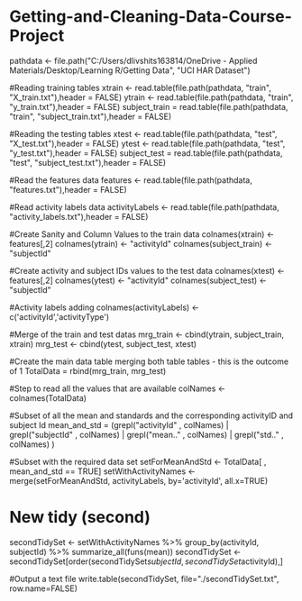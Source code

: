 # Getting-and-Cleaning-Data-Course-Project
pathdata <- file.path("C:/Users/dlivshits163814/OneDrive - Applied Materials/Desktop/Learning R/Getting Data", "UCI HAR Dataset")

#Reading training tables
xtrain <- read.table(file.path(pathdata, "train", "X_train.txt"),header = FALSE)
ytrain <- read.table(file.path(pathdata, "train", "y_train.txt"),header = FALSE)
subject_train = read.table(file.path(pathdata, "train", "subject_train.txt"),header = FALSE)

#Reading the testing tables
xtest <- read.table(file.path(pathdata, "test", "X_test.txt"),header = FALSE)
ytest <- read.table(file.path(pathdata, "test", "y_test.txt"),header = FALSE)
subject_test = read.table(file.path(pathdata, "test", "subject_test.txt"),header = FALSE)

#Read the features data
features <- read.table(file.path(pathdata, "features.txt"),header = FALSE)

#Read activity labels data
activityLabels <- read.table(file.path(pathdata, "activity_labels.txt"),header = FALSE)

#Create Sanity and Column Values to the train data
colnames(xtrain) <- features[,2]
colnames(ytrain) <- "activityId"
colnames(subject_train) <- "subjectId"

#Create activity and subject IDs values to the test data
colnames(xtest) <- features[,2]
colnames(ytest) <- "activityId"
colnames(subject_test) <- "subjectId"

#Activity labels adding
colnames(activityLabels) <- c('activityId','activityType')

#Merge of the train and test datas
mrg_train <- cbind(ytrain, subject_train, xtrain)
mrg_test <- cbind(ytest, subject_test, xtest)

#Create the main data table merging both table tables - this is the outcome of 1
TotalData = rbind(mrg_train, mrg_test)

#Step to read all the values that are available
colNames <- colnames(TotalData)

#Subset of all the mean and standards and the corresponding activityID and subject Id 
mean_and_std = (grepl("activityId" , colNames) | 
                  grepl("subjectId" , colNames) | 
                  grepl("mean.." , colNames) | 
                  grepl("std.." , colNames)
                )

#Subset with the required data set
setForMeanAndStd <- TotalData[ , mean_and_std == TRUE]
setWithActivityNames <- merge(setForMeanAndStd, activityLabels, by='activityId', all.x=TRUE)

# New tidy (second) 
secondTidySet <- setWithActivityNames %>% group_by(activityId, subjectId) %>% summarize_all(funs(mean))
secondTidySet <- secondTidySet[order(secondTidySet$subjectId, secondTidySet$activityId),]

#Output a text file 
write.table(secondTidySet, file="./secondTidySet.txt", row.name=FALSE)
